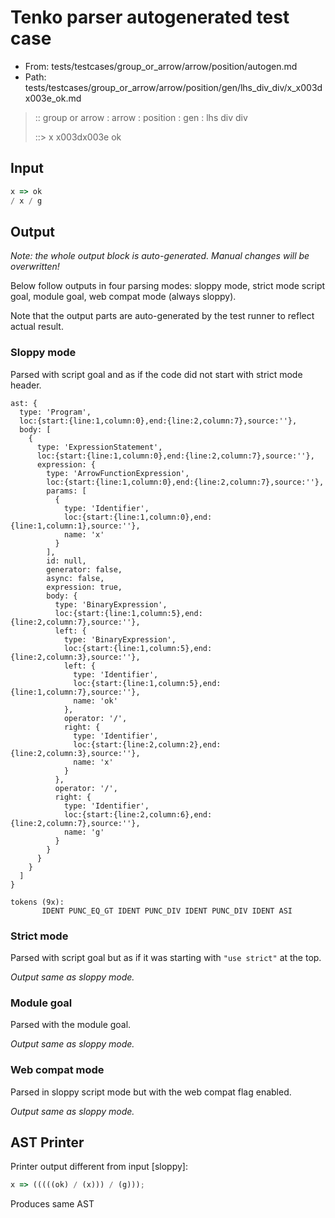 # Tenko parser autogenerated test case

- From: tests/testcases/group_or_arrow/arrow/position/autogen.md
- Path: tests/testcases/group_or_arrow/arrow/position/gen/lhs_div_div/x_x003dx003e_ok.md

> :: group or arrow : arrow : position : gen : lhs div div
>
> ::> x x003dx003e ok

## Input


`````js
x => ok
/ x / g
`````

## Output

_Note: the whole output block is auto-generated. Manual changes will be overwritten!_

Below follow outputs in four parsing modes: sloppy mode, strict mode script goal, module goal, web compat mode (always sloppy).

Note that the output parts are auto-generated by the test runner to reflect actual result.

### Sloppy mode

Parsed with script goal and as if the code did not start with strict mode header.

`````
ast: {
  type: 'Program',
  loc:{start:{line:1,column:0},end:{line:2,column:7},source:''},
  body: [
    {
      type: 'ExpressionStatement',
      loc:{start:{line:1,column:0},end:{line:2,column:7},source:''},
      expression: {
        type: 'ArrowFunctionExpression',
        loc:{start:{line:1,column:0},end:{line:2,column:7},source:''},
        params: [
          {
            type: 'Identifier',
            loc:{start:{line:1,column:0},end:{line:1,column:1},source:''},
            name: 'x'
          }
        ],
        id: null,
        generator: false,
        async: false,
        expression: true,
        body: {
          type: 'BinaryExpression',
          loc:{start:{line:1,column:5},end:{line:2,column:7},source:''},
          left: {
            type: 'BinaryExpression',
            loc:{start:{line:1,column:5},end:{line:2,column:3},source:''},
            left: {
              type: 'Identifier',
              loc:{start:{line:1,column:5},end:{line:1,column:7},source:''},
              name: 'ok'
            },
            operator: '/',
            right: {
              type: 'Identifier',
              loc:{start:{line:2,column:2},end:{line:2,column:3},source:''},
              name: 'x'
            }
          },
          operator: '/',
          right: {
            type: 'Identifier',
            loc:{start:{line:2,column:6},end:{line:2,column:7},source:''},
            name: 'g'
          }
        }
      }
    }
  ]
}

tokens (9x):
       IDENT PUNC_EQ_GT IDENT PUNC_DIV IDENT PUNC_DIV IDENT ASI
`````

### Strict mode

Parsed with script goal but as if it was starting with `"use strict"` at the top.

_Output same as sloppy mode._

### Module goal

Parsed with the module goal.

_Output same as sloppy mode._

### Web compat mode

Parsed in sloppy script mode but with the web compat flag enabled.

_Output same as sloppy mode._

## AST Printer

Printer output different from input [sloppy]:

````js
x => (((((ok) / (x))) / (g)));
````

Produces same AST

